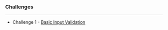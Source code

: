 ### Challenges
- - -
- Challenge 1 - [Basic Input Validation](https://github.com/admiralarjun/Challenges/tree/main/%23%20C1)
